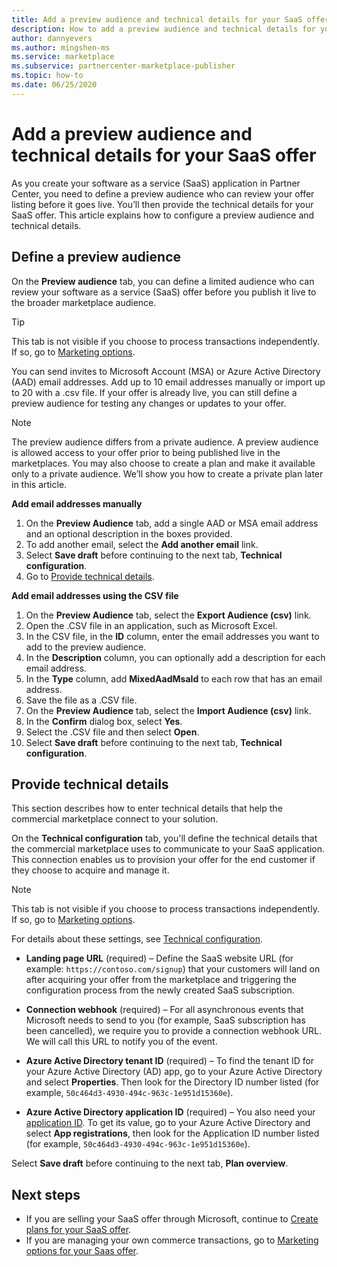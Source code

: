 ```yaml
---
title: Add a preview audience and technical details for your SaaS offer 
description: How to add a preview audience and technical details for your software  as a service (SaaS) offer in Microsoft Partner Center. 
author: dannyevers 
ms.author: mingshen-ms
ms.service: marketplace 
ms.subservice: partnercenter-marketplace-publisher
ms.topic: how-to
ms.date: 06/25/2020
---
```


# Add a preview audience and technical details for your SaaS offer

As you create your software as a service (SaaS) application in Partner Center, you need to define a preview audience who can review your offer listing before it goes live. You’ll then provide the technical details for your SaaS offer. This article explains how to configure a preview audience and technical details.

## Define a preview audience

On the **Preview audience** tab, you can define a limited audience who can review your software as a service (SaaS) offer before you publish it live to the broader marketplace audience.

> [!TIP]
> This tab is not visible if you choose to process transactions independently. If so, go to [Marketing options](create-new-saas-offer-marketing.md).

You can send invites to Microsoft Account (MSA) or Azure Active Directory (AAD) email addresses. Add up to 10 email addresses manually or import up to 20 with a .csv file. If your offer is already live, you can still define a preview audience for testing any changes or updates to your offer.

> [!NOTE]
> The preview audience differs from a private audience. A preview audience is allowed access to your offer prior to being published live in the marketplaces. You may also choose to create a plan and make it available only to a private audience. We’ll show you how to create a private plan later in this article.

**Add email addresses manually**

1. On the **Preview Audience** tab, add a single AAD or MSA email address and an optional description in the boxes provided.
2. To add another email, select the **Add another email** link.
3. Select **Save draft** before continuing to the next tab, **Technical configuration**.
4. Go to [Provide technical details](#provide-technical-details).

**Add email addresses using the CSV file**

1. On the **Preview Audience** tab, select the **Export Audience (csv)** link.
2. Open the .CSV file in an application, such as Microsoft Excel.
3. In the CSV file, in the **ID** column, enter the email addresses you want to add to the preview audience.
4. In the **Description** column, you can optionally add a description for each email address.
5. In the **Type** column, add **MixedAadMsaId** to each row that has an email address.
6. Save the file as a .CSV file.
7. On the **Preview Audience** tab, select the **Import Audience (csv)** link.
8. In the **Confirm** dialog box, select **Yes**.
9. Select the .CSV file and then select **Open**.
10. Select **Save draft** before continuing to the next tab, **Technical configuration**.

## Provide technical details

This section describes how to enter technical details that help the commercial marketplace connect to your solution.

On the **Technical configuration** tab, you'll define the technical details that the commercial marketplace uses to communicate to your SaaS application. This connection enables us to provision your offer for the end customer if they choose to acquire and manage it.

> [!NOTE]
> This tab is not visible if you choose to process transactions independently. If so, go to [Marketing options](create-new-saas-offer-marketing.md).

For details about these settings, see [Technical configuration](plan-saas-offer.md#technical-configuration). 

- **Landing page URL** (required) – Define the SaaS website URL (for example: `https://contoso.com/signup`) that your customers will land on after acquiring your offer from the marketplace and triggering the configuration process from the newly created SaaS subscription.

- **Connection webhook** (required) – For all asynchronous events that Microsoft needs to send to you (for example, SaaS subscription has been cancelled), we require you to provide a connection webhook URL. We will call this URL to notify you of the event. 

- **Azure Active Directory tenant ID** (required) – To find the tenant ID for your Azure Active Directory (AD) app, go to your Azure Active Directory and select **Properties**. Then look for the Directory ID number listed (for example, `50c464d3-4930-494c-963c-1e951d15360e`).

- **Azure Active Directory application ID** (required) – You also need your [application ID](https://docs.microsoft.com/azure/active-directory/develop/howto-create-service-principal-portal#get-values-for-signing-in). To get its value, go to your Azure Active Directory and select **App registrations**, then look for the Application ID number listed (for example, `50c464d3-4930-494c-963c-1e951d15360e`).

Select **Save draft** before continuing to the next tab, **Plan overview**.

## Next steps
- If you are selling your SaaS offer through Microsoft, continue to [Create plans for your SaaS offer](create-new-saas-offer-plans.md).
- If you are managing your own commerce transactions, go to [Marketing options for your Saas offer](create-new-saas-offer-marketing.md).
